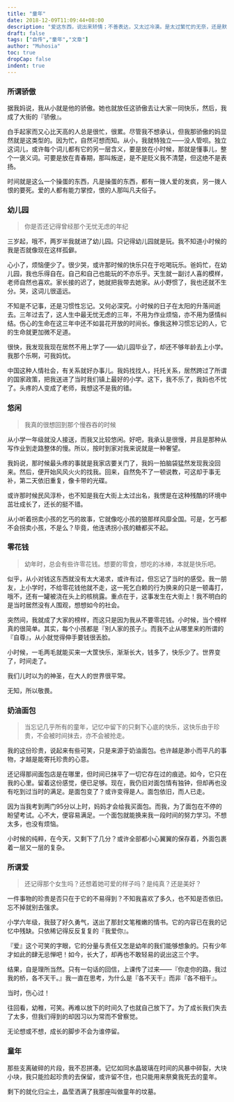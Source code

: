 ```yaml
---
title: "童年"
date: 2018-12-09T11:09:44+08:00
description: "爱这东西，说出来矫情；不善表达，又太过冷漠。是太过繁忙的无奈，还是默默的在意，只要爱在那里，不曾离去。小小的身影，大大的书包，总不平坦的大街；昔日繁华，而今却满目苍夷。时光荏苒，承载了我那或许快乐或许凄凉的童年。"
draft: false
tags: ["自传","童年","文章"]
author: "Muhosia"
toc: true
dropCap: false
indent: true
---
```



### 所谓骄傲

据我妈说，我从小就是他的骄傲。她也就放任这骄傲去让大家一同快乐，然后，我成了大街的『骄傲』。

白手起家而又心比天高的人总是很忙，很累。尽管我不想承认，但我那骄傲的妈显然就是这类型的。因为忙，自然可想而知。从小，我就特独立——没人管呗。独立这词儿，或许每个词儿都有它的另一层含义，要是放在小时候，那就是懂事儿，整个一褒义词。可要是放在青春期，那叫叛逆，是不是贬义我不清楚，但这绝不是表扬。

时间就是这么一个操蛋的东西，凡是操蛋的东西，都有一拨人爱的发疯，另一拨人恨的要死。爱的人都有能力掌控，恨的人那叫凡夫俗子。

### 幼儿园

> 你是否还记得曾经那个无忧无虑的年纪

三岁起，哦不，两岁半我就进了幼儿园。只记得幼儿园就是玩。我不知道小时候的我是否就像现在这样孤僻。

心小了，烦恼便少了。很少哭，或许那时候的快乐只在于吃喝玩乐。爸妈忙，在幼儿园，我也乐得自在。自己和自己也能玩的不亦乐乎。天生就一副讨人喜的模样，老师自然也喜欢。家长接的迟了，她就把我带去她家。从小野惯了，我也还就不生分。哭，这词儿很遥远。

不知是不记事，还是习惯性忘记。又何必深究。小时候的日子在太阳的升落间逝去。三年过去了，这人生中最无忧无虑的三年，不用为作业烦恼，亦不用为感情纠结。伤心的生命在这三年中还不如昙花开放的时间长。像我这种习惯忘记的人，它的生命就更加微不足道。

很快，我发现我现在居然不用上学了——幼儿园毕业了，却还不够年龄去上小学。我那个乐啊，可我妈忧。

中国这种人情社会，有关系就好办事儿。我妈找找人，托托关系，居然跨过了所谓的国家政策，把我送进了当时我们镇上最好的小学。这下，我不乐了，我妈也不忧了。头疼的人变成了老师，我想这不是我的错。

### 悠闲
> 我真的很想回到那个慢吞吞的时候

从小学一年级就没人接送，而我又比较悠闲。好吧，我承认是很慢，并且是那种从写作业到走路整体的慢。所以，按时到家对我来说就是一种奢望。

我妈说，那时候最头疼的事就是我家店要关门了，我妈一拍脑袋猛然发现我没回来。然后，便开始风风火火的找我。回来，自然免不了一顿说教，可这却于事无补，第二天依旧重复，像卡带的光碟。

或许那时候民风淳朴，也不知是我在大街上太过出名，我愣是在这种残酷的环境中茁壮成长了，还长的挺不错。

从小听着拐卖小孩的乞丐的故事，它就像吃小孩的狼那样风靡全国。可是，乞丐都不会拐卖小孩，不是么？毕竟，他连诱拐小孩的糖都买不起。

### 零花钱

> 幼年时，总会有些许零花钱。想要的零食，想吃的冰棒，本就是快乐吧。

似乎，从小对钱这东西就没有太大渴求，或许有过，但忘记了当时的感受。我一朋友，上小学时，不给零花钱他就不走，这一死乞白赖的行为换来的只是一顿毒打，哦不，还有一罐被浇在头上的核桃露。重点在于，这事发生在大街上！我不明白的是当时居然没有人围观，想想如今的社会。

突然间，我就成了大家的榜样，而这只是因为我从不要零花钱。小时候，当个榜样真的很简单。其实，每个小孩都是『别人家的孩子』。而我不止从哪里来的所谓的『自尊』，从小就觉得伸手要钱很丢脸。

小时候，一毛两毛就能买来一大筐快乐，渐渐长大，钱多了，快乐少了。世界变了，时间走了。

我们儿时以为的神圣，在大人的世界很平常。

无知，所以敬畏。

### 奶油面包

> 当忘记几乎所有的童年，记忆中留下的只剩下心底的快乐，这快乐由于珍贵，不会被时间抹去，亦不会被抢走。

我的这份珍贵，说起来有些可笑，只是来源于奶油面包。也许越是渺小而平凡的事物，才越是能寄托珍贵的心意。

还记得那间面包店是在哪里，但时间已抹平了一切它存在过的痕迹。如今，它只在我的心里。留着这份感觉，便已足够。现在，我仍旧对面包情有独钟，但却再也没有吃到过当时的满足。是面包变了？或许变得是人。面包依旧，而人已走。

因为当我考到两门95分以上时，妈妈才会给我买面包。而我，为了面包在不停的盼望考试。心不大，便容易满足。一个面包就能换来我一段时间的努力学习。不想太多，也没有烦恼。

小时候的纯粹，在今天，又剩下了几分？或许全部都小心翼翼的保存着，外面包裹着一层又一层的复杂。

### 所谓爱

> 还记得那个女生吗？还想着她可爱的样子吗？是纯真？还是美好？

一件事物的珍贵是否只在于它的不易得到？不知我喜欢了多久，也不知是否依旧。忘不掉就别去强求。

小学六年级，我鼓了好久勇气，送出了那封文笔稚嫩的情书。它的内容已在我的记忆中残缺。只依稀记得反反复复的『我爱你』。

『爱』这个可笑的字眼，它的分量与责任又怎是幼年的我们能够想象的。只有少年才如此的肆无忌惮吧！如今，长大了，却再也不敢轻易的说出这三个字。

结果，自是理所当然。只有一句话的回信，上课传了过来——『你走你的路，我过我的桥，各不天干。』我一直在思考，为什么是『各不天干』而非『各不相干』。

当时，伤心过！

往回看，幼稚，可笑。再难以放下的时间久了也就自己放下了。为了成长我们失去了太多，但我们得到的却因习以为常而不曾察觉。

无论想或不想，成长的脚步不会为谁停留。

### 童年

那些支离破碎的片段，我不忍拼凑。记忆如同水晶玻璃在时间的风暴中碎裂，大块小块，我只能捡起珍贵的去保留，或许留不住，也只能用来祭奠我死去的童年。

剩下的就化归尘土，晶莹洒满了我那座叫做童年的坟墓。